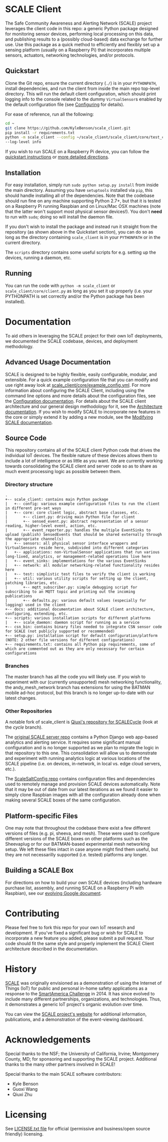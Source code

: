SCALE Client
=============

The Safe Community Awareness and Alerting Network (SCALE) project leverages the client code in this repo: a generic Python package designed for monitoring sensor devices, performing local processing on this data, and publishing results to a (possibly cloud-based) data exchange for further use. Use this package as a quick method to efficiently and flexibly set up a sensing platform (usually on a Raspberry Pi) that incorporates multiple sensors, actuators, networking technologies, and/or protocols.

Quickstart
----------

Clone the Git repo, ensure the current directory (`./`) is in your `PYTHONPATH`, install dependencies, and run the client from inside the main repo top-level directory.  This will run the default client configuration, which should print logging info to the console related to the dummy `VirtualSensor`s enabled by the default configuration file (see [Configuring](docs/CONFIGURING.md) for details).

For ease of reference, run all the following:

```bash
cd ~
git clone https://github.com/KyleBenson/scale_client.git
pip install -r requirements.txt
python -m scale_client --config ~/scale_client/scale_client/core/test_config.yml \
--log-level info
```

If you wish to run SCALE on a Raspberry Pi device, you can follow the [quickstart instructions](quickstart_raspi_scale_box.md) or [more detailed directions](#building-a-scale-box).

Installation
------------

For easy installation, simply run `sudo python setup.py install` from inside the main directory. Assuming you have `setuptools` installed via `pip`, this should handle installing all of the dependencies. Note that the codebase should run fine on any machine supporting Python 2.7+, but that it is tested on a Raspberry Pi running Raspbian and on Linux/Mac OSX machines (note that the latter won't support most physical sensor devices!). You don't **need** to run with `sudo`; doing so will install the daemon file.

If you don't wish to install the package and instead run it straight from the repository (as shown above in the Quickstart section), you can do so as long as the directory containing `scale_client` is in your `PYTHONPATH` or in the current directory.

The `scripts` directory contains some useful scripts for e.g. setting up the devices, running a daemon, etc.

Running
-------

You can run the code with `python -m scale_client` or `scale_client/core/client.py` as long as you set it up properly (i.e. your PYTHONPATH is set correctly and/or the Python package has been installed).

Documentation
===============

To aid others in leveraging the SCALE project for their own IoT deployments, we documented the SCALE codebase, devices, and deployment methodology.

## Advanced Usage Documentation

SCALE is designed to be highly flexible, easily configurable, modular, and extensible.  For a quick example configuration file that you can modify and use right away look at [scale_client/core/example_config.yml](scale_client/core/example_config.yml).  For more information about configuring the SCALE Client, including using the command line options and more details about the configuration files, see the [Configuration documentation](docs/CONFIGURING.md).  For details about the SCALE client architecture and our general design methodology for it, see the [Architecture documentation](docs/ARCHITECTURE.md).  If you wish to modify SCALE to incorporate new features in the core or simply extend it by adding a new module, see the [Modifying SCALE documentation](docs/MODIFYING.md).


## Source Code

This repository contains all of the SCALE client Python code that drives the individual IoT devices.  The flexible nature of these devices allows them to include a lot of intelligence or as little as you want.  We are currently working towards consolidating the SCALE client and server code so as to share as much event processing logic as possible between them.

### Directory structure

```
.
+-- scale_client: contains main Python package
|   +-- config: various example configuration files to run the client in different pre-set ways
|   +-- core: core client logic, abstract base classes, etc.
|       +-- client.py: driving main Python file for client
|       +-- sensed_event.py: abstract representation of a sensor reading, higher-level event, action, etc.
|       +-- event_reporter.py: handles the multiple EventSinks to upload (publish) SensedEvents that should be shared externally through the appropriate channel(s)
|   +-- sensors: all physical sensor interface wrappers and VirtualSensors reside here, subdivided into different categories
|   +-- applications: non-VirtualSensor applications that run various long-lived, analytics, or management-related operations live here
|   +-- event_sinks: implementations for the various EventSinks
|   +-- network: all modular networking-related functionality resides here
|   +-- test: simplistic test files to verify the client is working
|   +-- util: various utility scripts for setting up the client, patching libraries, etc.
|       +-- mqtt_subscriber.py: simple debugging script for subscribing to an MQTT topic and printing out the incoming publications
|       +-- defaults.py: various default values (especially for logging) used in the client
+-- docs: additional documentation about SCALE client architecture, configuring, extending, etc.
+-- scripts: various installation scripts for different platforms
|   +-- scale_daemon: daemon script for running as a service
+-- csn_bin: contains binary files needed to integrate CSN sensor code for SCALE (not publicly supported or recommended)
+-- setup.py: installation script for default configuration/platform (NOTE: 2 other file versions for different configurations)
+-- requirements.txt: contains all Python pip requirements, some of which are commented out as they are only necessary for certain configurations
``` 


### Branches

The master branch has all the code you will likely use.  If you wish to experiment with our (currently unsupported) mesh networking functionality, the andy_mesh_network branch has extensions for using the BATMAN mobile ad-hoc protocol, but this branch is no longer up-to-date with our latest changes.


### Other Repositories

A notable fork of scale_client is [Qiuxi's repository for SCALECycle](https://github.com/bfrggit/scale_client) (look at the *cycle* branch).

The [original SCALE server repo](https://github.com/KyleBenson/SmartAmericaServer) contains a Python Django web app-based analytics and alerting service.  It requires some significant manual configuration and is no longer supported as we plan to migrate the logic in that repository to this one.  This consolidation will allow us to demonstrate and experiment with running analytics logic at various locations of the SCALE pipeline (i.e. on devices, in-network, in local vs. edge cloud servers, etc.).

The [ScaleSaltConfig repo](https://github.com/KyleBenson/ScaleSaltConfig) contains configuration files and dependencies used to remotely manage and provision SCALE devices automatically.  Note that it may be out of date from our latest iterations as we found it easier to simply clone Raspbian images with all the configuration already done when making several SCALE boxes of the same configuration.


## Platform-specific Files

One may note that throughout the codebase there exist a few different versions of files (e.g. pi, sheeva, and mesh).
These were used to configure different versions of the SCALE boxes on other platforms such as the Sheevaplug or
for our BATMAN-based experimental mesh networking setup.
We left these files intact in case anyone might find them useful, but they are not necessarilly supported (i.e. tested) platforms any longer.


## Building a SCALE Box

For directions on how to build your own SCALE devices (including hardware purchase list, assembly, and running SCALE on a Raspberry Pi with Raspbian), see our [evolving Google document](https://docs.google.com/document/d/1ItlumBB18bXcpRVaTrf4ghyYh6sCyd7HAMygooi9z8k/edit?usp=sharing).


Contributing
================

Please feel free to fork this repo for your own IoT research and development.  If you've fixed a significant bug or wish for SCALE to incorporate a new feature you added, please submit a pull request.  Your code should fit the same style and properly implement the SCALE Client architecture described in the documentation.

History
================

[SCALE](http://smartamerica.org/teams/scale-safe-community-alert-network-a-k-a-public-safety-for-smart-communities/) was originally envisioned as a demonstration of using the Internet of Things (IoT) for public and personal in-home safety applications as a response to the [SmartAmerica Challenge](http://smartamerica.org/) in 2014.  It has since evolved to include many different partnerships, organizations, and technologies.  Thus, it demonstrates a generic IoT project's organic evolution over time.

You can view the [SCALE project's website](http://scale.ics.uci.edu/) for additional information, publications, and a demonstration of the event-viewing dashboard.


Acknowledgements
================

Special thanks to the NSF; the University of California, Irvine; Montgomery County, MD; for sponsoring and supporting the SCALE project.  Additional thanks to the many other partners involved in SCALE!

Special thanks to the main SCALE software contributors:
* Kyle Benson
* Guoxi Wang
* Qiuxi Zhu

Licensing
================

See [LICENSE.txt file](LICENSE.txt) for official (permissive and business/open source friendly) licensing.
